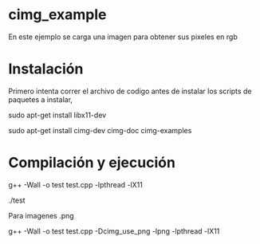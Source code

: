 # cimg_example
En este ejemplo se carga una imagen para obtener sus pixeles en rgb

# Instalación
Primero intenta correr el archivo de codigo antes de instalar los scripts de paquetes a instalar,
  
  sudo apt-get install libx11-dev
  
  sudo apt-get install cimg-dev cimg-doc cimg-examples
  
# Compilación y ejecución

  g++ -Wall -o test test.cpp -lpthread -lX11
  
  ./test

  Para imagenes .png

  g++ -Wall -o test test.cpp -Dcimg_use_png -lpng -lpthread -lX11

